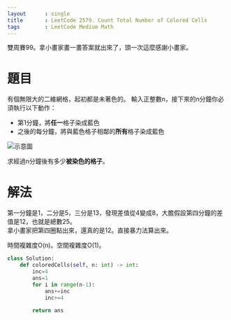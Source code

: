 ```yaml
--- 
layout      : single
title       : LeetCode 2579. Count Total Number of Colored Cells
tags        : LeetCode Medium Math
---
```

雙周賽99。拿小畫家畫一畫答案就出來了，頭一次這麼感謝小畫家。  

# 題目
有個無限大的二維網格，起初都是未著色的。 
輸入正整數n，接下來的n分鐘你必須執行以下動作：  
- 第1分鐘，將**任一**格子染成藍色  
- 之後的每分鐘，將與藍色格子相鄰的**所有**格子染成藍色  

![示意圖](https://assets.leetcode.com/uploads/2023/01/10/example-copy-2.png)  

求經過n分鐘後有多少**被染色的格子**。  

# 解法
第一分鐘是1，二分是5，三分是13，發現差值從4變成8，大膽假設第四分鐘的差值是12，也就是總數25。  
拿小畫家把第四圈點出來，還真的是12。直接暴力法算出來。  

時間複雜度O(n)。空間複雜度O(1)。  

```python
class Solution:
    def coloredCells(self, n: int) -> int:
        inc=4
        ans=1
        for i in range(n-1):
            ans+=inc
            inc+=4
            
        return ans
```
